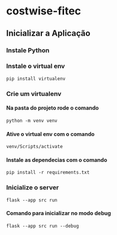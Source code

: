 # costwise-fitec

## Inicializar a Aplicação

### Instale Python

### Instale o virtual env
```
pip install virtualenv
```

### Crie um virtualenv

#### Na pasta do projeto rode o comando
```
python -m venv venv
```

#### Ative o virtual env com o comando
```
venv/Scripts/activate
```

#### Instale as dependecias com o comando
```
pip install -r requirements.txt
```

### Inicialize o server
```
flask --app src run
```
#### Comando para inicializar no modo debug
```
flask --app src run --debug
```